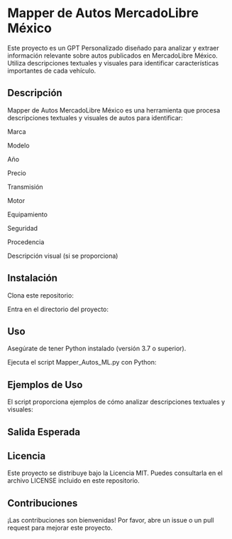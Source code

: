 #  Mapper de Autos MercadoLibre México

Este proyecto es un GPT Personalizado diseñado para analizar y extraer información relevante sobre autos publicados en MercadoLibre México. Utiliza descripciones textuales y visuales para identificar características importantes de cada vehículo.

##  Descripción

Mapper de Autos MercadoLibre México es una herramienta que procesa descripciones textuales y visuales de autos para identificar:

Marca

Modelo

Año

Precio

Transmisión

Motor

Equipamiento

Seguridad

Procedencia

Descripción visual (si se proporciona)

##  Instalación

Clona este repositorio:

Entra en el directorio del proyecto:

##  Uso

Asegúrate de tener Python instalado (versión 3.7 o superior).

Ejecuta el script Mapper_Autos_ML.py con Python:

##  Ejemplos de Uso

El script proporciona ejemplos de cómo analizar descripciones textuales y visuales:

##  Salida Esperada

##  Licencia

Este proyecto se distribuye bajo la Licencia MIT. Puedes consultarla en el archivo LICENSE incluido en este repositorio.

##  Contribuciones

¡Las contribuciones son bienvenidas! Por favor, abre un issue o un pull request para mejorar este proyecto.

